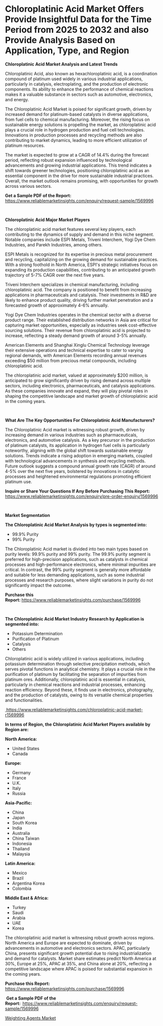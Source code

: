 <p><h1>Chloroplatinic Acid Market Offers Provide Insightful Data for the Time Period from 2025 to 2032 and also Provide Analysis Based on Application, Type, and Region</h1></p><p><strong>Chloroplatinic Acid Market Analysis and Latest Trends</strong></p>
<p><p>Chloroplatinic Acid, also known as hexachloroplatinic acid, is a coordination compound of platinum used widely in various industrial applications, particularly in catalysis, electroplating, and the production of electronic components. Its ability to enhance the performance of chemical reactions makes it a valuable substance in sectors such as automotive, electronics, and energy.</p><p>The Chloroplatinic Acid Market is poised for significant growth, driven by increased demand for platinum-based catalysts in diverse applications, from fuel cells to chemical manufacturing. Moreover, the rising focus on sustainable energy solutions is propelling the market, as chloroplatinic acid plays a crucial role in hydrogen production and fuel cell technologies. Innovations in production processes and recycling methods are also contributing to market dynamics, leading to more efficient utilization of platinum resources.</p><p>The market is expected to grow at a CAGR of 14.4% during the forecast period, reflecting robust expansion influenced by technological advancements and growing industrial applications. This trend indicates a shift towards greener technologies, positioning chloroplatinic acid as an essential component in the drive for more sustainable industrial practices. Overall, the market outlook remains promising, with opportunities for growth across various sectors.</p></p>
<p><strong>Get a Sample PDF of the Report:&nbsp;</strong> <a href="https://www.reliablemarketinsights.com/enquiry/request-sample/1569996?utm_campaign=2183&utm_medium=2&utm_source=Github&utm_content=ia&utm_term=25032025&utm_id=chloroplatinic-acid">https://www.reliablemarketinsights.com/enquiry/request-sample/1569996</a></p>
<p>&nbsp;</p>
<p><strong>Chloroplatinic Acid Major Market Players</strong></p>
<p><p>The chloroplatinic acid market features several key players, each contributing to the dynamics of supply and demand in this niche segment. Notable companies include ESPI Metals, Triveni Interchem, Yogi Dye Chem Industries, and Parekh Industries, among others.</p><p>ESPI Metals is recognized for its expertise in precious metal procurement and recycling, capitalizing on the growing demand for sustainable practices. With a strong foothold in North America, ESPI's strategic initiatives focus on expanding its production capabilities, contributing to an anticipated growth trajectory of 5-7% CAGR over the next five years.</p><p>Triveni Interchem specializes in chemical manufacturing, including chloroplatinic acid. The company is positioned to benefit from increasing applications in pharmaceuticals and catalysis. Their investments in R&D are likely to enhance product quality, driving further market penetration and a forecasted growth of approximately 4-6% annually.</p><p>Yogi Dye Chem Industries operates in the chemical sector with a diverse product range. Their established distribution networks in Asia are critical for capturing market opportunities, especially as industries seek cost-effective sourcing solutions. Their revenue from chloroplatinic acid is projected to increase, reflecting a steady demand growth of around 3-5% annually.</p><p>American Elements and Shanghai Xinglu Chemical Technology leverage their extensive operations and technical expertise to cater to varying regional demands, with American Elements recording annual revenues exceeding $50 million from precious metal compounds, including chloroplatinic acid.</p><p>The chloroplatinic acid market, valued at approximately $200 million, is anticipated to grow significantly driven by rising demand across multiple sectors, including electronics, pharmaceuticals, and catalysis applications. As these companies innovate and expand, they will play pivotal roles in shaping the competitive landscape and market growth of chloroplatinic acid in the coming years.</p></p>
<p>&nbsp;</p>
<p><strong>What Are The Key Opportunities For Chloroplatinic Acid Manufacturers?</strong></p>
<p><p>The Chloroplatinic Acid market is witnessing robust growth, driven by increasing demand in various industries such as pharmaceuticals, electronics, and automotive catalysis. As a key precursor in the production of platinum catalysts, its application in hydrogen fuel cells is particularly noteworthy, aligning with the global shift towards sustainable energy solutions. Trends indicate a rising adoption in emerging markets, coupled with technological advancements in synthesis and recycling methods. Future outlook suggests a compound annual growth rate (CAGR) of around 4-5% over the next five years, bolstered by innovations in catalytic processes and heightened environmental regulations promoting efficient platinum use.</p></p>
<p><strong>Inquire or Share Your Questions If Any Before Purchasing This Report:</strong> <a href="https://www.reliablemarketinsights.com/enquiry/pre-order-enquiry/1569996?utm_campaign=2183&utm_medium=2&utm_source=Github&utm_content=ia&utm_term=25032025&utm_id=chloroplatinic-acid">https://www.reliablemarketinsights.com/enquiry/pre-order-enquiry/1569996</a></p>
<p>&nbsp;</p>
<p><strong>Market Segmentation</strong></p>
<p><strong>The Chloroplatinic Acid Market Analysis by types is segmented into:</strong></p>
<p><ul><li>99.9% Purity</li><li>99% Purity</li></ul></p>
<p><p>The Chloroplatinic Acid market is divided into two main types based on purity levels: 99.9% purity and 99% purity. The 99.9% purity segment is preferred for high-precision applications, such as catalysts in chemical processes and high-performance electronics, where minimal impurities are critical. In contrast, the 99% purity segment is generally more affordable and suitable for less demanding applications, such as some industrial processes and research purposes, where slight variations in purity do not significantly impact the outcome.</p></p>
<p><strong>Purchase this Report:&nbsp;</strong><a href="https://www.reliablemarketinsights.com/purchase/1569996?utm_campaign=2183&utm_medium=2&utm_source=Github&utm_content=ia&utm_term=25032025&utm_id=chloroplatinic-acid">https://www.reliablemarketinsights.com/purchase/1569996</a></p>
<p>&nbsp;</p>
<p><strong>The Chloroplatinic Acid Market Industry Research by Application is segmented into:</strong></p>
<p><ul><li>Potassium Determination</li><li>Purification of Platinum</li><li>Catalysis</li><li>Others</li></ul></p>
<p><p>Chloroplatinic acid is widely utilized in various applications, including potassium determination through selective precipitation methods, which serves pivotal functions in analytical chemistry. It plays a crucial role in the purification of platinum by facilitating the separation of impurities from platinum ores. Additionally, chloroplatinic acid is essential in catalysis, particularly in chemical reactions and industrial processes, enhancing reaction efficiency. Beyond these, it finds use in electronics, photography, and the production of catalysts, owing to its versatile chemical properties and functionalities.</p></p>
<p><a href="https://www.reliablemarketinsights.com/chloroplatinic-acid-market-r1569996?utm_campaign=2183&utm_medium=2&utm_source=Github&utm_content=ia&utm_term=25032025&utm_id=chloroplatinic-acid">&nbsp;https://www.reliablemarketinsights.com/chloroplatinic-acid-market-r1569996</a></p>
<p><strong>In terms of Region, the Chloroplatinic Acid Market Players available by Region are:</strong></p>
<p>
    <p> <strong> North America: </strong>
        <ul>
            <li>United States</li>
            <li>Canada</li>
        </ul>
        </p> 
    <p> <strong> Europe: </strong>
        <ul>
            <li>Germany</li>
            <li>France</li>
            <li>U.K.</li>
            <li>Italy</li>
            <li>Russia</li>
        </ul>
        </p> 
    <p> <strong> Asia-Pacific: </strong>
        <ul>
            <li>China</li>
            <li>Japan</li>
            <li>South Korea</li>
            <li>India</li>
            <li>Australia</li>
            <li>China Taiwan</li>
            <li>Indonesia</li>
            <li>Thailand</li>
            <li>Malaysia</li>
        </ul>
        </p> 
    <p> <strong> Latin America: </strong>
        <ul>
            <li>Mexico</li>
            <li>Brazil</li>
            <li>Argentina Korea</li>
            <li>Colombia</li>
        </ul>
        </p> 
    <p> <strong> Middle East & Africa: </strong>
        <ul>
            <li>Turkey</li>
            <li>Saudi</li>
            <li>Arabia</li>
            <li>UAE</li>
            <li>Korea</li>
        </ul>
    </p>
    </p>
<p><p>The chloroplatinic acid market is witnessing robust growth across regions. North America and Europe are expected to dominate, driven by advancements in automotive and electronics sectors. APAC, particularly China, presents significant growth potential due to rising industrialization and demand for catalysts. Market share estimates predict North America at 30%, Europe at 25%, APAC at 35%, and China alone at 20%, reflecting a competitive landscape where APAC is poised for substantial expansion in the coming years.</p></p>
<p><strong>Purchase this Report: </strong><a href="https://www.reliablemarketinsights.com/purchase/1569996?utm_campaign=2183&utm_medium=2&utm_source=Github&utm_content=ia&utm_term=25032025&utm_id=chloroplatinic-acid">https://www.reliablemarketinsights.com/purchase/1569996</a></p>
<p>&nbsp;<strong>Get a Sample PDF of the Report:&nbsp;&nbsp;</strong><a href="https://www.reliablemarketinsights.com/enquiry/request-sample/1569996?utm_campaign=2183&utm_medium=2&utm_source=Github&utm_content=ia&utm_term=25032025&utm_id=chloroplatinic-acid">https://www.reliablemarketinsights.com/enquiry/request-sample/1569996</a></p>
<p><strong></strong></p>
<p><p><a href="https://github.com/SanjidaKhan901/Market-Research-Report-List-2/blob/main/weighting-agents-market.md?utm_campaign=2183&utm_medium=2&utm_source=Github&utm_content=ia&utm_term=25032025&utm_id=chloroplatinic-acid">Weighting Agents Market</a></p></p>